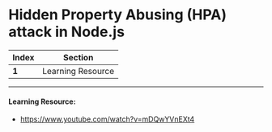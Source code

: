 # Hidden Property Abusing (HPA) attack in Node.js
Index | Section
--- | ---
**1** | Learning Resource

___


#### Learning Resource: 

* https://www.youtube.com/watch?v=mDQwYVnEXt4
